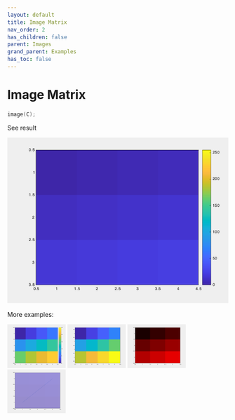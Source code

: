 ```yaml
---
layout: default
title: Image Matrix
nav_order: 2
has_children: false
parent: Images
grand_parent: Examples
has_toc: false
---
```

# Image Matrix

```cpp
image(C);
```


See result

[![example_image_1](image/image_1.png)](https://github.com/alandefreitas/matplotplusplus/blob/master/examples/images/image/image_1.cpp)

More examples:
    
[![example_image_2](image/image_2_thumb.png)](https://github.com/alandefreitas/matplotplusplus/blob/master/examples/images/image/image_2.cpp)  [![example_image_3](image/image_3_thumb.png)](https://github.com/alandefreitas/matplotplusplus/blob/master/examples/images/image/image_3.cpp)  [![example_image_4](image/image_4_thumb.png)](https://github.com/alandefreitas/matplotplusplus/blob/master/examples/images/image/image_4.cpp)  [![example_image_5](image/image_5_thumb.png)](https://github.com/alandefreitas/matplotplusplus/blob/master/examples/images/image/image_5.cpp)

  




<!-- Generated with mdsplit: https://github.com/alandefreitas/mdsplit -->

